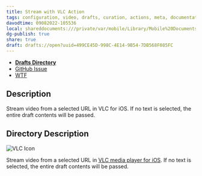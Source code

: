 ```yaml
---
title: Stream with VLC Action
tags: configuration, video, drafts, curation, actions, meta, documentation
davodtime: 09082022-105536
local: shareddocuments:///private/var/mobile/Library/Mobile%20Documents/iCloud~md~obsidian/Documents/OBSHIDDIAN/drafts/499CE45D-998C-4E14-9B54-7DB568F085FC.md
dg-publish: true
share: true
draft: drafts://open?uuid=499CE45D-998C-4E14-9B54-7DB568F085FC
---
```

- [**Drafts Directory**](https://directory.getdrafts.com/a/1zn)
- [GitHub Issue](https://github.com/extratone/drafts/issues/55)
- [WTF](https://davidblue.wtf/drafts/499CE45D-998C-4E14-9B54-7DB568F085FC.html)

## Description

Stream video from a selected URL in VLC for iOS. If no text is selected, the entire draft contents will be passed.

## Directory Description

![VLC Icon](https://i.snap.as/nTSMAp4t.png)

Stream video from a selected URL in [VLC media player for iOS](https://apps.apple.com/us/app/vlc-media-player/id650377962). If no text is selected, the entire draft contents will be passed.